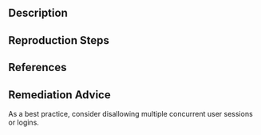 ## Description


## Reproduction Steps


## References


## Remediation Advice

As a best practice, consider disallowing multiple concurrent user sessions or logins.
